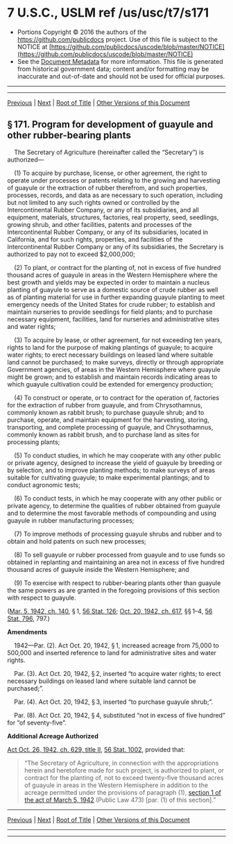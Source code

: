 ---
---

# 7 U.S.C., USLM ref /us/usc/t7/s171

* Portions Copyright © 2016 the authors of the https://github.com/publicdocs project.
  Use of this file is subject to the NOTICE at [https://github.com/publicdocs/uscode/blob/master/NOTICE](https://github.com/publicdocs/uscode/blob/master/NOTICE)
* See the [Document Metadata](././../../../../..//README.md) for more information.
  This file is generated from historical government data; content and/or formatting may be inaccurate and out-of-date and should not be used for official purposes.

----------
----------

[Previous](./../../../../..//us/usc/t7/ch8A/schI/m__us_usc_t7_ch8A_schI.md) | [Next](./../../../../..//us/usc/t7/ch8A/schI/m__us_usc_t7_s172.md) | [Root of Title](./../../../../../) | [Other Versions of this Document](https://publicdocs.github.io/go/links?ns=uslm&ref=%2Fus%2Fusc%2Ft7%2Fs171)

## § 171. Program for development of guayule and other rubber-bearing plants

    The Secretary of Agriculture (hereinafter called the “Secretary”) is authorized—

    (1) To acquire by purchase, license, or other agreement, the right to operate under processes or patents relating to the growing and harvesting of guayule or the extraction of rubber therefrom, and such properties, processes, records, and data as are necessary to such operation, including but not limited to any such rights owned or controlled by the Intercontinental Rubber Company, or any of its subsidiaries, and all equipment, materials, structures, factories, real property, seed, seedlings, growing shrub, and other facilities, patents and processes of the Intercontinental Rubber Company, or any of its subsidiaries, located in California, and for such rights, properties, and facilities of the Intercontinental Rubber Company or any of its subsidiaries, the Secretary is authorized to pay not to exceed $2,000,000;

    (2) To plant, or contract for the planting of, not in excess of five hundred thousand acres of guayule in areas in the Western Hemisphere where the best growth and yields may be expected in order to maintain a nucleus planting of guayule to serve as a domestic source of crude rubber as well as of planting material for use in further expanding guayule planting to meet emergency needs of the United States for crude rubber; to establish and maintain nurseries to provide seedlings for field plants; and to purchase necessary equipment, facilities, land for nurseries and administrative sites and water rights;

    (3) To acquire by lease, or other agreement, for not exceeding ten years, rights to land for the purpose of making plantings of guayule; to acquire water rights; to erect necessary buildings on leased land where suitable land cannot be purchased; to make surveys, directly or through appropriate Government agencies, of areas in the Western Hemisphere where guayule might be grown; and to establish and maintain records indicating areas to which guayule cultivation could be extended for emergency production;

    (4) To construct or operate, or to contract for the operation of, factories for the extraction of rubber from guayule, and from Chrysothamnus, commonly known as rabbit brush; to purchase guayule shrub; and to purchase, operate, and maintain equipment for the harvesting, storing, transporting, and complete processing of guayule, and Chrysothamnus, commonly known as rabbit brush, and to purchase land as sites for processing plants;

    (5) To conduct studies, in which he may cooperate with any other public or private agency, designed to increase the yield of guayule by breeding or by selection, and to improve planting methods; to make surveys of areas suitable for cultivating guayule; to make experimental plantings; and to conduct agronomic tests;

    (6) To conduct tests, in which he may cooperate with any other public or private agency, to determine the qualities of rubber obtained from guayule and to determine the most favorable methods of compounding and using guayule in rubber manufacturing processes;

    (7) To improve methods of processing guayule shrubs and rubber and to obtain and hold patents on such new processes;

    (8) To sell guayule or rubber processed from guayule and to use funds so obtained in replanting and maintaining an area not in excess of five hundred thousand acres of guayule inside the Western Hemisphere; and

    (9) To exercise with respect to rubber-bearing plants other than guayule the same powers as are granted in the foregoing provisions of this section with respect to guayule.

([Mar. 5, 1942, ch. 140][/us/act/1942-03-05/ch140], § 1, [56 Stat. 126][/us/stat/56/126]; [Oct. 20, 1942, ch. 617][/us/act/1942-10-20/ch617], §§ 1–4, [56 Stat. 796][/us/stat/56/796], 797.)

 __Amendments__ 

    1942—Par. (2). Act Oct. 20, 1942, § 1, increased acreage from 75,000 to 500,000 and inserted reference to land for administrative sites and water rights.

    Par. (3). Act Oct. 20, 1942, § 2, inserted “to acquire water rights; to erect necessary buildings on leased land where suitable land cannot be purchased;”.

    Par. (4). Act Oct. 20, 1942, § 3, inserted “to purchase guayule shrub;”.

    Par. (8). Act Oct. 20, 1942, § 4, substituted “not in excess of five hundred” for “of seventy-five”.

 __Additional Acreage Authorized__ 

[Act Oct. 26, 1942, ch. 629, title II][/us/act/1942-10-26/ch629/tII], [56 Stat. 1002][/us/stat/56/1002], provided that: 

> “The Secretary of Agriculture, in connection with the appropriations herein and heretofore made for such project, is authorized to plant, or contract for the planting of, not to exceed twenty-five thousand acres of guayule in areas in the Western Hemisphere in addition to the acreage permitted under the provisions of paragraph (1), [section 1 of the act of March 5, 1942][/us/act/1942-03-05/s1] (Public Law 473) \[par. (1) of this section\].”

----------

[Previous](./../../../../..//us/usc/t7/ch8A/schI/m__us_usc_t7_ch8A_schI.md) | [Next](./../../../../..//us/usc/t7/ch8A/schI/m__us_usc_t7_s172.md) | [Root of Title](./../../../../../) | [Other Versions of this Document](https://publicdocs.github.io/go/links?ns=uslm&ref=%2Fus%2Fusc%2Ft7%2Fs171)

----------
----------

[/us/act/1942-03-05/ch140]: https://publicdocs.github.io/go/links?ns=uslm&ref=%2Fus%2Fact%2F1942-03-05%2Fch140
[/us/stat/56/126]: https://publicdocs.github.io/go/links?ns=uslm&ref=%2Fus%2Fstat%2F56%2F126
[/us/act/1942-10-20/ch617]: https://publicdocs.github.io/go/links?ns=uslm&ref=%2Fus%2Fact%2F1942-10-20%2Fch617
[/us/stat/56/796]: https://publicdocs.github.io/go/links?ns=uslm&ref=%2Fus%2Fstat%2F56%2F796
[/us/act/1942-10-26/ch629/tII]: https://publicdocs.github.io/go/links?ns=uslm&ref=%2Fus%2Fact%2F1942-10-26%2Fch629%2FtII
[/us/stat/56/1002]: https://publicdocs.github.io/go/links?ns=uslm&ref=%2Fus%2Fstat%2F56%2F1002
[/us/act/1942-03-05/s1]: https://publicdocs.github.io/go/links?ns=uslm&ref=%2Fus%2Fact%2F1942-03-05%2Fs1


